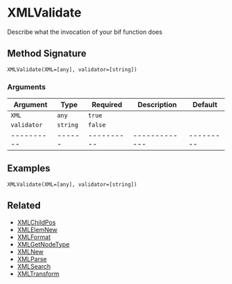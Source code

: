 # XMLValidate

Describe what the invocation of your bif function does

## Method Signature

```
XMLValidate(XML=[any], validator=[string])
```

### Arguments

| Argument    | Type     | Required   | Description   | Default   |
| ----------- | -------- | ---------- | ------------- | --------- |
| `XML`       | `any`    | `true`     |               |           |
| `validator` | `string` | `false`    |               |           |
| ----------  | ------   | ---------- | ------------- | --------- |

## Examples

```
XMLValidate(XML=[any], validator=[string])
```

## Related

* [XMLChildPos](xmlchildpos.md)
* [XMLElemNew](xmlelemnew.md)
* [XMLFormat](xmlformat.md)
* [XMLGetNodeType](xmlgetnodetype.md)
* [XMLNew](xmlnew.md)
* [XMLParse](xmlparse.md)
* [XMLSearch](xmlsearch.md)
* [XMLTransform](xmltransform.md)
